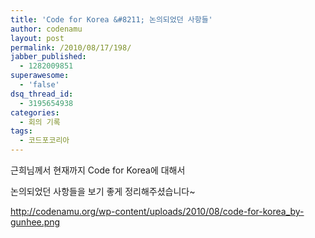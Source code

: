 ```yaml
---
title: 'Code for Korea &#8211; 논의되었던 사항들'
author: codenamu
layout: post
permalink: /2010/08/17/198/
jabber_published:
  - 1282009851
superawesome:
  - 'false'
dsq_thread_id:
  - 3195654938
categories:
  - 회의 기록
tags:
  - 코드포코리아
---
```

근희님께서 현재까지 Code for Korea에 대해서

논의되었던 사항들을 보기 좋게 정리해주셨습니다~

<http://codenamu.org/wp-content/uploads/2010/08/code-for-korea_by-gunhee.png>